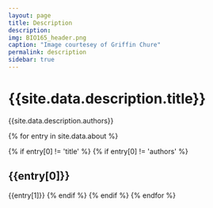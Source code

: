 ```yaml
---
layout: page
title: Description
description: 
img: BIO165_header.png 
caption: "Image courtesey of Griffin Chure"
permalink: description
sidebar: true
---
```


# {{site.data.description.title}}
{{site.data.description.authors}}

{% for entry in site.data.about %}

{% if entry[0] != 'title' %}
{% if entry[0] != 'authors' %}
## {{entry[0]}}
{{entry[1]}}
{% endif %}
{% endif %}
{% endfor %}